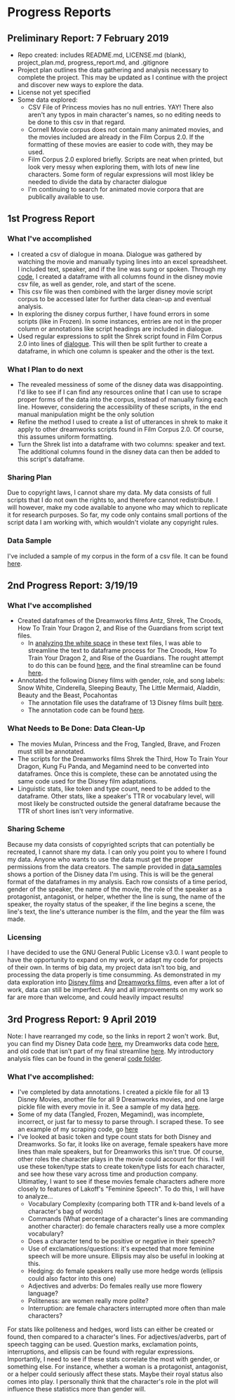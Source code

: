 # Progress Reports
##  Preliminary Report: 7 February 2019
  * Repo created: includes README.md, LICENSE.md (blank), 
project_plan.md, progress_report.md, and .gitignore
  * Project plan outlines the data gathering and analysis necessary to 
complete the project. This may be updated as I continue with the 
project and discover new ways to explore the data.
  * License not yet specified
  * Some data explored:
    * CSV File of Princess movies has no null entries. YAY! There also 
aren't any typos in main character's names, so no editing needs to be 
done to this csv in that regard.
    * Cornell Movie corpus does not contain many animated movies, and 
the movies included are already in the Film Corpus 2.0. If the 
formatting of these movies are easier to code with, they may be used.
    * Film Corpus 2.0 explored briefly. Scripts are neat when printed, 
but look very messy when exploring them, with lots of new line 
characters. Some form of regular 
expressions will most likley be needed to divide the data by character 
dialogue
    * I'm continuing to search for animated movie corpora that are 
publically available to use.

## 1st Progress Report
### What I've accomplished
* I created a csv of dialogue in moana. Dialogue was gathered by 
watching the movie and manually typing lines into an excel 
spreadsheet. I included text, speaker, and if the line was sung 
or spoken. Through my 
[code](https://github.com/Data-Science-for-Linguists-2019/Animated-Movie-Gendered-Dialogue/blob/master/code/Refining_Disney_Data.ipynb), 
I created a dataframe with all 
columns found in the disney movie csv file, as well as gender, role, and 
start of the scene.
* This csv file was then combined with the larger disney movie script 
corpus to be accessed later for further data clean-up and eventual 
analysis.
* In exploring the disney corpus further, I have found errors in some 
scripts (like in Frozen). In some instances, entries are not in the 
proper column or annotations like script headings are included in 
dialogue.
* Used regular expressions to split the Shrek script found in Film 
Corpus 2.0 into lines of 
[dialogue](https://github.com/Data-Science-for-Linguists-2019/Animated-Movie-Gendered-Dialogue/blob/master/code/Shrek_Lines.ipynb). 
This will then be split 
further to 
create a dataframe, in which one column is speaker and the other is the 
text.
### What I Plan to do next
* The revealed messiness of some of the disney data was disappointing. 
I'd like to see if I can find any resources online that I can use to 
scrape proper forms of the data into the corpus, instead of manually 
fixing each line. However, considering the accessibility of these 
scripts, in the end manual manipulation might be the only solution
* Refine the method I used to create a list of utterances in shrek to 
make it apply to other dreamworks scripts found in Film Corpus 2.0. Of 
course, this assumes uniform formatting.  
* Turn the Shrek list into a dataframe with two columns: speaker and 
text. The additional columns found in the disney data can then be 
added to this script's dataframe.
### Sharing Plan
Due to copyright laws, I cannot share my data. My data consists of full 
scripts that I do not own the rights to, and therefore cannot 
redistribute. I will however, make my code available to anyone who may 
which to replicate it for research purposes. So far, my code only 
contains small portions of the script data I am working with, which 
wouldn't violate any copyright rules.

### Data Sample
I've included a sample of my corpus in the form of a csv file. It can be 
found 
[here](https://github.com/Data-Science-for-Linguists-2019/Animated-Movie-Gendered-Dialogue/tree/master/data_sample).

## 2nd Progress Report: 3/19/19
### What I've accomplished
* Created dataframes of the Dreamworks films Antz, Shrek, The Croods, 
How To Train Your Dragon 2, and Rise of the Guardians from script text 
files.
	* In [analyzing the white 
space](https://github.com/Data-Science-for-Linguists-2019/Animated-Movie-Gendered-Dialogue/blob/master/code/DreamWorks_code/Analyzing_White_Space.ipynb) 
in these text files, I was able to streamline the text to dataframe 
process for The Croods, How To Train Your Dragon 2, and Rise of the 
Guardians. The rought attempt to do this can be found 
[here](https://github.com/Data-Science-for-Linguists-2019/Animated-Movie-Gendered-Dialogue/blob/master/code/DreamWorks_code/Rough_Streamline.ipynb), 
and the 
final streamline can be found 
[here](https://github.com/Data-Science-for-Linguists-2019/Animated-Movie-Gendered-Dialogue/blob/master/code/DreamWorks_code/Streamline_RotG_HTTYD2_Croods_DataFrames.ipynb).
* Annotated the following Disney films with gender, role, and song 
labels: Snow White, Cinderella, Sleeping Beauty, The Little Mermaid, 
Aladdin, Beauty and the Beast, Pocahontas
	* The annotation file uses the dataframe of 13 Disney films 
built 
[here](https://github.com/Data-Science-for-Linguists-2019/Animated-Movie-Gendered-Dialogue/blob/master/code/Refining_Disney_Data.ipynb).
	* The annotation code can be found 
[here](https://github.com/Data-Science-for-Linguists-2019/Animated-Movie-Gendered-Dialogue/blob/master/code/Disney_Data_Edits.ipynb).

### What Needs to Be Done: Data Clean-Up
* The movies Mulan, Princess and the Frog, Tangled, Brave, and Frozen 
must still be annotated.
* The scripts for the Dreamworks films Shrek the Third, How To Train 
Your Dragon, Kung Fu Panda, and Megamind need to be converted into 
dataframes. Once this is complete, these can be annotated using the same 
code used for the Disney film adaptations.
* Linguistic stats, like token and type count, need to be added to the 
dataframe. Other stats, like a speaker's TTR or vocabulary level, will 
most likely be constructed outside the general dataframe because the TTR 
of short lines isn't very informative.

### Sharing Scheme
Because my data consists of copyrighted scripts that can potentially be 
recreated, I cannot share my data. I can only you point you to where I 
found my data. Anyone who wants to use the data must get the proper 
permissions from the data creators. 
The sample provided in 
[data_samples](https://github.com/Data-Science-for-Linguists-2019/Animated-Movie-Gendered-Dialogue/tree/master/data_sample) 
shows a portion of the Disney data I'm using. This is will be the 
general format of the dataframes in my analysis. Each row consists of a 
time period, gender of the speaker, the name of the movie, the role of 
the speaker as a protagonist, antagonist, or helper, whether the line is 
sung, the name of the speaker, the royalty status of the speaker, if the 
line begins a scene, the line's text, the line's utterance number is the 
film, and the year the film was made.

### Licensing
I have decided to use the GNU General Public License v3.0. I want 
people to have the opportunity to expand on my work, or adapt my code 
for projects of their own. In terms of 
big data, my project data isn't too big, and processing the data 
properly  is time consumming. As demonstrated in my data exploration 
into [Disney 
films](https://github.com/Data-Science-for-Linguists-2019/Animated-Movie-Gendered-Dialogue/blob/master/code/Refining_Disney_Data.ipynb) 
and [Dreamworks 
films](https://github.com/Data-Science-for-Linguists-2019/Animated-Movie-Gendered-Dialogue/blob/master/code/DreamWorks_code/Streamline_RotG_HTTYD2_Croods_DataFrames.ipynb), 
even after a lot of work, data can still be imperfect. Any and all 
improvements on my work so far are more than welcome, and could heavily 
impact results! 

## 3rd Progress Report: 9 April 2019
Note: I have rearranged my code, so the links in report 2 won't work. But, you can find my Disney Data code 
[here](https://github.com/Data-Science-for-Linguists-2019/Animated-Movie-Gendered-Dialogue/tree/master/code/Disney_code), my Dreamworks data code 
[here](https://github.com/Data-Science-for-Linguists-2019/Animated-Movie-Gendered-Dialogue/tree/master/code/DreamWorks_code), and old code that isn't part of 
my final streamline [here](https://github.com/Data-Science-for-Linguists-2019/Animated-Movie-Gendered-Dialogue/tree/master/code/old_code). My introductory analysis 
files can be found in the general [code folder](https://github.com/Data-Science-for-Linguists-2019/Animated-Movie-Gendered-Dialogue/tree/master/code).

### What I've accomplished:
* I've completed by data annotations. I created a pickle file for all 13 Disney Movies, another file for all 9 Dreamworks movies, and one large pickle file with 
every movie in it. See a sample of my data 
[here](https://github.com/Data-Science-for-Linguists-2019/Animated-Movie-Gendered-Dialogue/blob/master/data_sample/all_movies_200.csv).
* Some of my data (Tangled, Frozen, Megamind), was incomplete, incorrect, or just far to messy to parse through. I scraped these. To see an example of my scraping 
code, go [here](https://github.com/Data-Science-for-Linguists-2019/Animated-Movie-Gendered-Dialogue/blob/master/code/Disney_code/Scraping_Tangled.ipynb)
* I've looked at basic token and type count stats for both Disney and Dreamworks. So far, it looks like on average, female speakers have more lines than male 
speakers, but for Dreamworks this isn't true. Of course, other roles the character plays in the movie could account for this. I will use these token/type stats to 
create token/type lists for each character, and see how these vary across time and production company. Ultimatley, I want to see if these movies female characters 
adhere more closely to features of Lakoff's "Feminine Speech". To do this, I will have to analyze...
	* Vocabulary Complexity (comparing both TTR and k-band levels of a character's bag of words)
	* Commands (What percentage of a character's lines are commanding another character): do female characters really use a more complex vocabulary?
	* Does a character tend to be positive or negative in their speech?
	* Use of exclamations/questions: it's expected that more feminine speech will be more unsure. Ellipsis may also be useful in looking at this.
	* Hedging: do female speakers really use more hedge words (ellipsis could also factor into this one)
	* Adjectives and adverbs: Do females really use more flowery language?
	* Politeness: are women really more polite?
	* Interruption: are female characters interrupted more often than male characters?

For stats like politeness and hedges, word lists can either be created or found, then compared to a character's lines. For adjectives/adverbs, part of speech 
tagging can be used. Question marks, exclamation points, interruptions, and ellipsis can be found with regular expressions. Importantly, I need to see if these 
stats correlate the 
most with gender, or something else. 
For instance, whether a woman is a protagonist, antagonist, or a 
helper could 
seriously affect these stats. Maybe their royal status also comes into play. I personally think that the character's role in the plot will influence these 
statistics more than gender will.


